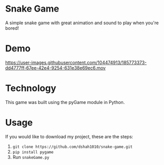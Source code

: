 # Snake Game
A simple snake game with great animation and sound to play when you're bored!

# Demo


https://user-images.githubusercontent.com/104474913/185773373-dd4777ff-67ee-42e4-9254-631e38e69ec6.mov

# Technology
This game was built using the pyGame module in Python. 

# Usage
If you would like to download my project, these are the steps:
        <ol>
        <li>
          ```
          git clone https://github.com/dshah1010/snake-game.git
          ```
       </li>
       <li>
          ```
          pip install pygame
          ```
       </li>
       <li>
          Run 
          ```
          snakeGame.py
          ```
       </li>
       </ol>
